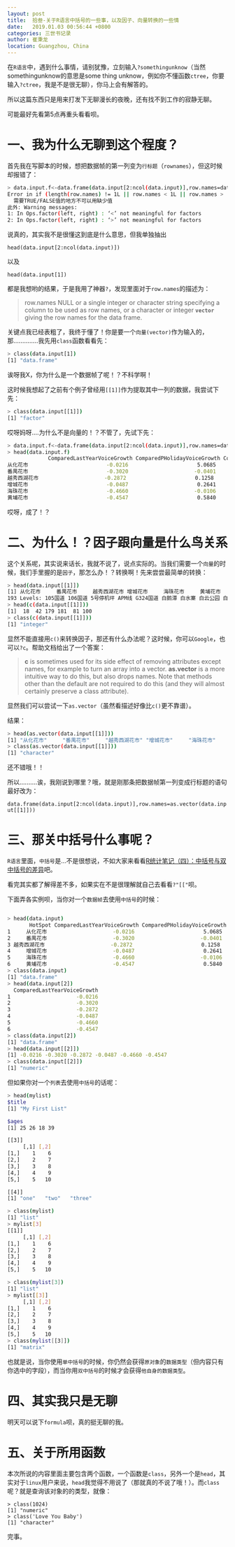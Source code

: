 ```yaml
---
layout: post
title:  拾叁-关于R语言中括号的一些事，以及因子、向量转换的一些情
date:   2019.01.03 00:56:44 +0800
categories: 三世书记录
author: 崔秉龙
location: Guangzhou, China
---
```




在`R语言`中，遇到什么事情，请别犹豫，立刻输入`?somethingunknow`（当然somethingunknow的意思是some thing unknow，例如你不懂函数`ctree`，你要输入`?ctree`，我是不是很无聊），你马上会有解答的。

所以这篇东西只是用来打发下无聊漫长的夜晚，还有找不到工作的寂静无聊。

可能最好先看第5点再重头看看呗。

# 一、我为什么无聊到这个程度？

首先我在写脚本的时候，想把数据帧的第一列变为`行标题`（`rownames`），但这时候却报错了：

```bash
> data.input.f<-data.frame(data.input[2:ncol(data.input)],row.names=data.input[1])
Error in if (length(row.names) != 1L || row.names < 1L || row.names >  :
  需要TRUE/FALSE值的地方不可以用缺少值
此外: Warning messages:
1: In Ops.factor(left, right) : ‘<’ not meaningful for factors
2: In Ops.factor(left, right) : ‘>’ not meaningful for factors

```


说真的，其实我不是很懂这到底是什么意思，但我单独抽出

`head(data.input[2:ncol(data.input)])`

以及

`head(data.input[1])`

都是我想哟的结果，于是我用了神器`?`，发现里面对于`row.names`的描述为：
>row.names
NULL or a single integer or character string specifying a column to be used as row names, or a character or integer **`vector`** giving the row names for the data frame.


关键点我已经表粗了，我终于懂了！你是要一个`向量(vector)`作为输入的，那..............我先用`class`函数看看先：

```bash
> class(data.input[1])
[1] "data.frame"
```



诶呀我X，你为什么是一个数据帧了呢！？不科学啊！

这时候我想起了之前有个例子曾经用`[[1]]`作为提取其中一列的数据，我尝试下先：

```bash
> class(data.input[[1]])
[1] "factor"
```


哎呀妈呀....为什么不是向量的！？不管了，先试下先：

```bash
> data.input.f<-data.frame(data.input[2:ncol(data.input)],row.names=data.input[[1]])
> head(data.input.f)
             ComparedLastYearVoiceGrowth ComparedPHolidayVoiceGrowth ComparedLastYearTrafficGrowth ComparedPHolidayTrafficGrowth
从化花市                         -0.0216                      5.0685                         0.534                         1.771
番禺花市                         -0.3020                     -0.0401                         0.283                         0.931
越秀西湖花市                     -0.2872                      0.1258                         0.884                         0.719
增城花市                         -0.0487                      0.2641                         0.655                         0.665
海珠花市                         -0.4660                     -0.0106                         0.724                         0.406
黄埔花市                         -0.4547                      0.5840                         0.544                         0.275
```


哎呀，成了！？


# 二、为什么！？因子跟向量是什么鸟关系

这个关系呢，其实说来话长，我就不说了，说点实际的。当我们需要一个`向量`的时候，我们手里握的是`因子`，那怎么办！？转换啊！先来尝尝最简单的转换：

```bash
> head(data.input[[1]])
[1] 从化花市     番禺花市     越秀西湖花市 增城花市     海珠花市     黄埔花市
193 Levels: 105国道 106国道 5号停机坪 APM线 G324国道 白鹅潭 白水寨 白云公园 白云国际会议中心 白云国际机场 白云花市 白云山 白云万达广场 百万葵园 北京路步行街 城隍庙 赤沙服务区 从化花市 从化汽车站 ... 珠三角环线高速
> head(c(data.input[[1]]))
[1]  18  42 179 181  81 100
> class(c(data.input[[1]]))
[1] "integer"

```

显然不能直接用`c()`来转换因子，那还有什么办法呢？这时候，你可以`Google`，也可以`?c`。帮助文档给出了一个答案：
>**c** is sometimes used for its side effect of removing attributes except names, for example to turn an array into a vector. **as.vector** is a more intuitive way to do this, but also drops names. Note that methods other than the default are not required to do this (and they will almost certainly preserve a class attribute).


显然我们可以尝试一下`as.vector`（虽然看描述好像比`c()`更不靠谱）。

结果：

```bash
> head(as.vector(data.input[[1]]))
[1] "从化花市"     "番禺花市"     "越秀西湖花市" "增城花市"     "海珠花市"     "黄埔花市"
> class(as.vector(data.input[[1]]))
[1] "character"

```

还不错哦！！

所以..........诶，我刚说到哪里？哦，就是刚那条把数据帧第一列变成行标题的语句最好改为：

```data.frame(data.input[2:ncol(data.input)],row.names=as.vector(data.input[[1]]))```


# 三、那关中括号什么事呢？

`R语言`里面，`中括号`是...不是很想说，不如大家来看看[R统计笔记（四）：中括号与双中括号的差异](https://blog.csdn.net/yiifaa/article/details/73252980?locationNum=8&fps=1)吧。

看完其实都了解得差不多，如果实在不是很理解就自己去看看`?"[["`呗。

下面弄各实例呗，当你对一个`数据帧`去使用`中括号`的时候：

```bash

> head(data.input)
       HotSpot ComparedLastYearVoiceGrowth ComparedPHolidayVoiceGrowth ComparedLastYearTrafficGrowth ComparedPHolidayTrafficGrowth
1     从化花市                     -0.0216                      5.0685                         0.534                         1.771
2     番禺花市                     -0.3020                     -0.0401                         0.283                         0.931
3 越秀西湖花市                     -0.2872                      0.1258                         0.884                         0.719
4     增城花市                     -0.0487                      0.2641                         0.655                         0.665
5     海珠花市                     -0.4660                     -0.0106                         0.724                         0.406
6     黄埔花市                     -0.4547                      0.5840                         0.544                         0.275
> class(data.input)
[1] "data.frame"
> head(data.input[2])
  ComparedLastYearVoiceGrowth
1                     -0.0216
2                     -0.3020
3                     -0.2872
4                     -0.0487
5                     -0.4660
6                     -0.4547
> class(data.input[2])
[1] "data.frame"
> head(data.input[[2]])
[1] -0.0216 -0.3020 -0.2872 -0.0487 -0.4660 -0.4547
> class(data.input[[2]])
[1] "numeric"
```


但如果你对一个`列表`去使用`中括号`的话呢：

```bash
> head(mylist)
$title
[1] "My First List"

$ages
[1] 25 26 18 39

[[3]]
     [,1] [,2]
[1,]    1    6
[2,]    2    7
[3,]    3    8
[4,]    4    9
[5,]    5   10

[[4]]
[1] "one"   "two"   "three"

> class(mylist)
[1] "list"
> mylist[3]
[[1]]
     [,1] [,2]
[1,]    1    6
[2,]    2    7
[3,]    3    8
[4,]    4    9
[5,]    5   10

> class(mylist[3])
[1] "list"
> mylist[[3]]
     [,1] [,2]
[1,]    1    6
[2,]    2    7
[3,]    3    8
[4,]    4    9
[5,]    5   10
> class(mylist[[3]])
[1] "matrix"

```

也就是说，当你使用`单中括号`的时候，你仍然会获得`原对象`的`数据类型`（但内容只有你选中的字段），而当你用`双中括号`的时候才会获得`他自身的数据类型`。


# 四、其实我只是无聊

明天可以说下`formula`呗，真的挺无聊的我。


# 五、关于所用函数

本次所说的内容里面主要包含两个函数，一个函数是`class`，另外一个是`head`，其实对于`linux`用户来说，`head`我觉得不用说了（那就真的不说了哦！）。而`class`呢？就是查询该对象的的类型，就像：

```
> class(1024)
[1] "numeric"
> class('Love You Baby')
[1] "character"
```

完事。